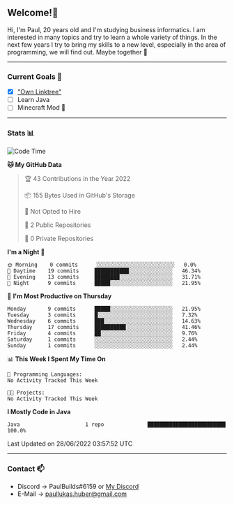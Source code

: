 ## Welcome!👋

Hi, I'm Paul, 20 years old and I'm studying business informatics. I am interested in many topics and try to learn a whole variety of things. In the next few years I try to bring my skills to a new level, especially in the area of programming, we will find out.
Maybe together 🤙

---
### Current Goals 🥅

- [X] ["Own Linktree"](https://paul-lukashuber.de/)
- [ ] Learn Java
- [ ] Minecraft Mod 👀

---
### Stats 📊

<!--START_SECTION:waka-->
![Code Time](http://img.shields.io/badge/Code%20Time-7%20hrs%2021%20mins-blue)

**🐱 My GitHub Data** 

> 🏆 43 Contributions in the Year 2022
 > 
> 📦 155 Bytes Used in GitHub's Storage 
 > 
> 🚫 Not Opted to Hire
 > 
> 📜 2 Public Repositories 
 > 
> 🔑 0 Private Repositories  
 > 
**I'm a Night 🦉** 

```text
🌞 Morning    0 commits      ░░░░░░░░░░░░░░░░░░░░░░░░░   0.0% 
🌆 Daytime    19 commits     ███████████░░░░░░░░░░░░░░   46.34% 
🌃 Evening    13 commits     ████████░░░░░░░░░░░░░░░░░   31.71% 
🌙 Night      9 commits      █████░░░░░░░░░░░░░░░░░░░░   21.95%

```
📅 **I'm Most Productive on Thursday** 

```text
Monday       9 commits      █████░░░░░░░░░░░░░░░░░░░░   21.95% 
Tuesday      3 commits      █░░░░░░░░░░░░░░░░░░░░░░░░   7.32% 
Wednesday    6 commits      ███░░░░░░░░░░░░░░░░░░░░░░   14.63% 
Thursday     17 commits     ██████████░░░░░░░░░░░░░░░   41.46% 
Friday       4 commits      ██░░░░░░░░░░░░░░░░░░░░░░░   9.76% 
Saturday     1 commits      ░░░░░░░░░░░░░░░░░░░░░░░░░   2.44% 
Sunday       1 commits      ░░░░░░░░░░░░░░░░░░░░░░░░░   2.44%

```


📊 **This Week I Spent My Time On** 

```text
💬 Programming Languages: 
No Activity Tracked This Week

🐱‍💻 Projects: 
No Activity Tracked This Week

```

**I Mostly Code in Java** 

```text
Java                     1 repo              █████████████████████████   100.0%

```



 Last Updated on 28/06/2022 03:57:52 UTC
<!--END_SECTION:waka-->

---
### Contact 📫

* Discord -> PaulBuilds#6159 or [My Discord](https://discord.gg/7kq6UnB)
* E-Mail -> paullukas.huber@gmail.com
